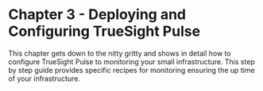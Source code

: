 # Chapter 3 - Deploying and Configuring TrueSight Pulse

This chapter gets down to the nitty gritty and shows in detail how to configure TrueSight Pulse to monitoring your
small infrastructure. This step by step guide provides specific recipes for monitoring ensuring the up time of your
infrastructure.

